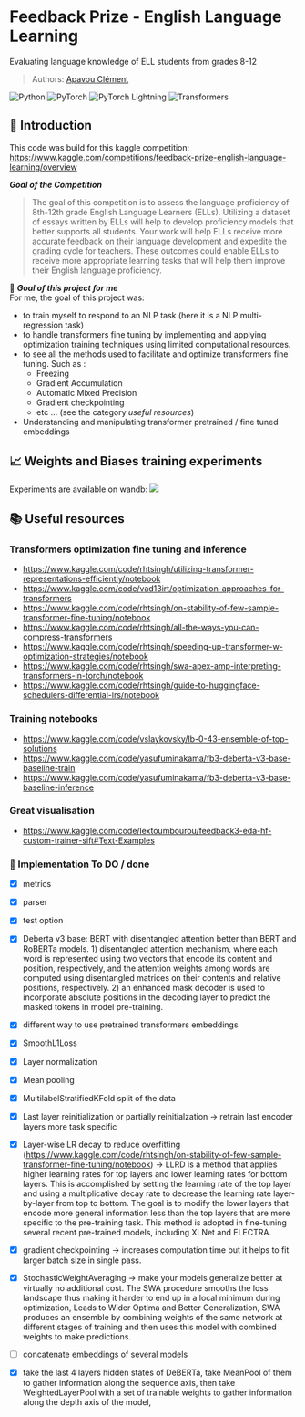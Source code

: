 # Feedback Prize - English Language Learning

Evaluating language knowledge of ELL students from grades 8-12

> Authors: [Apavou Clément](https://github.com/clementapa)

![Python](https://img.shields.io/badge/Python-green.svg?style=plastic)
![PyTorch](https://img.shields.io/badge/PyTorch-orange.svg?style=plastic)
![PyTorch Lightning](https://img.shields.io/badge/PyTorch-Lightning-blueviolet.svg?style=plastic)
![Transformers](https://img.shields.io/badge/%F0%9F%A4%97-Transformers-yellow?style=plastic&logo=Transformers&logoColor=white)

## :mag_right: Introduction
This code was build for this kaggle competition: https://www.kaggle.com/competitions/feedback-prize-english-language-learning/overview

***Goal of the Competition***
> The goal of this competition is to assess the language proficiency of 8th-12th grade English Language Learners (ELLs). Utilizing a dataset of essays written by ELLs will help to develop proficiency models that better supports all students.
> Your work will help ELLs receive more accurate feedback on their language development and expedite the grading cycle for teachers. These outcomes could enable ELLs to receive more appropriate learning tasks that will help them improve their English language proficiency.

:dart: ***Goal of this project for me*** \
For me, the goal of this project was: 
- to train myself to respond to an NLP task (here it is a NLP multi-regression task) 
- to handle transformers fine tuning by implementing and applying optimization training techniques using limited computational resources. 
- to see all the methods used to facilitate and optimize transformers fine tuning. Such as :
  - Freezing
  - Gradient Accumulation
  - Automatic Mixed Precision
  - Gradient checkpointing
  - etc ... (see the category *useful resources*)
- Understanding and manipulating transformer pretrained / fine tuned embeddings 

## :chart_with_upwards_trend: Weights and Biases training experiments

Experiments are available on wandb: [![](https://github.com/wandb/assets/blob/main/wandb-github-badge-gradient.svg)](https://wandb.ai/clementapa/ELL?workspace=user-clementapa)

## :books: Useful resources 
### Transformers optimization fine tuning and inference
- https://www.kaggle.com/code/rhtsingh/utilizing-transformer-representations-efficiently/notebook
- https://www.kaggle.com/code/vad13irt/optimization-approaches-for-transformers
- https://www.kaggle.com/code/rhtsingh/on-stability-of-few-sample-transformer-fine-tuning/notebook
- https://www.kaggle.com/code/rhtsingh/all-the-ways-you-can-compress-transformers
- https://www.kaggle.com/code/rhtsingh/speeding-up-transformer-w-optimization-strategies/notebook
- https://www.kaggle.com/code/rhtsingh/swa-apex-amp-interpreting-transformers-in-torch/notebook
- https://www.kaggle.com/code/rhtsingh/guide-to-huggingface-schedulers-differential-lrs/notebook

### Training notebooks
- https://www.kaggle.com/code/vslaykovsky/lb-0-43-ensemble-of-top-solutions
- https://www.kaggle.com/code/yasufuminakama/fb3-deberta-v3-base-baseline-train
- https://www.kaggle.com/code/yasufuminakama/fb3-deberta-v3-base-baseline-inference

### Great visualisation
- https://www.kaggle.com/code/lextoumbourou/feedback3-eda-hf-custom-trainer-sift#Text-Examples

### :tada: Implementation To DO / done
- [x] metrics
- [x] parser
- [x] test option

- [x] Deberta v3 base: BERT with disentangled attention better than BERT and RoBERTa models. 1) disentangled attention mechanism, where each word is represented using two vectors that encode its content and position, respectively, and the attention weights among words are computed using disentangled matrices on their contents and relative positions, respectively. 2) an enhanced mask decoder is used to incorporate absolute positions in the decoding layer to predict the masked tokens in model pre-training.

- [x] different way to use pretrained transformers embeddings
- [x] SmoothL1Loss
- [x] Layer normalization
- [x] Mean pooling 
- [x] MultilabelStratifiedKFold split of the data
- [x] Last layer reinitialization or partially reinitialzation -> retrain last encoder layers more task specific
- [x] Layer-wise LR decay to reduce overfitting (https://www.kaggle.com/code/rhtsingh/on-stability-of-few-sample-transformer-fine-tuning/notebook) -> LLRD is a method that applies higher learning rates for top layers and lower learning rates for bottom layers. This is accomplished by setting the learning rate of the top layer and using a multiplicative decay rate to decrease the learning rate layer-by-layer from top to bottom. The goal is to modify the lower layers that encode more general information less than the top layers that are more specific to the pre-training task. This method is adopted in fine-tuning several recent pre-trained models, including XLNet and ELECTRA.
- [x] gradient checkpointing -> increases computation time but it helps to fit larger batch size in single pass.
- [x] StochasticWeightAveraging -> make your models generalize better at virtually no additional cost. The SWA procedure smooths the loss landscape thus making it harder to end up in a local minimum during optimization, Leads to Wider Optima and Better Generalization, SWA produces an ensemble by combining weights of the same network at different stages of training and then uses this model with combined weights to make predictions.
- [ ] concatenate embeddings of several models
- [X] take the last 4 layers hidden states of DeBERTa, take MeanPool of them to gather information along the sequence axis, then take WeightedLayerPool with a set of trainable weights to gather information along the depth axis of the model,

